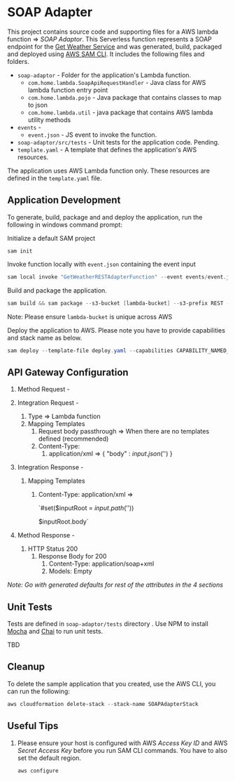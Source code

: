 # SOAP Adapter

This project contains source code and supporting files for a AWS lambda function => *SOAP Adaptor*. This Serverless function represents a SOAP endpoint for the [Get Weather Service](https://github.com/hbagchi/aws-lambda-integration/tree/master/GetWeatherService) and was generated, build, packaged and deployed using [AWS SAM CLI](https://docs.aws.amazon.com/serverless-application-model/index.html). It includes the following files and folders.

- `soap-adaptor` - Folder for the application's Lambda function.
  - `com.home.lambda.SoapApiRequestHandler` - Java class for AWS lambda function entry point
  - `com.home.lambda.pojo` - Java package that contains classes to map to json
  - `com.home.lambda.util` - java package that contains AWS lambda utility methods
- `events` - 
  - `event.json` - JS event to invoke the function.
- `soap-adaptor/src/tests` - Unit tests for the application code. Pending.
- `template.yaml` - A template that defines the application's AWS resources.

The application uses AWS Lambda function only. These resources are defined in the `template.yaml` file.

## Application Development

To generate, build, package and and deploy the application, run the following in windows command prompt:

Initialize a default SAM project

```shell
sam init
```

Invoke function locally with `event.json` containing the event input

```powershell
sam local invoke "GetWeatherRESTAdapterFunction" --event events/event.json
```

Build and package the application. 

```powershell
sam build && sam package --s3-bucket [lambda-bucket] --s3-prefix REST --output-template-file deploy.yaml
```

Note: Please ensure `lambda-bucket` is unique across AWS  

Deploy the application to AWS. Please note you have to provide capabilities and stack name as below.

```powershell
sam deploy --template-file deploy.yaml --capabilities CAPABILITY_NAMED_IAM --stack-name SOAPAdapterStack
```

## API Gateway Configuration

1. Method Request - 

2. Integration Request - 

   1. Type => Lambda function
   2. Mapping Templates
      1. Request body passthrough => When there are no templates defined (recommended)
      2. Content-Type: 
         1. application/xml => { "body" : $input.json('$') }

3. Integration Response - 

   1. Mapping Templates

      1. Content-Type: application/xml => 

         `#set($inputRoot = $input.path('$'))
         <?xml version="1.0" encoding="UTF-8"?>
         $inputRoot.body`

4. Method Response - 

   1. HTTP Status 200
      1. Response Body for 200
         1. Content-Type: application/soap+xml
         2. Models: Empty

*Note:  Go with generated defaults for rest of the attributes in the 4 sections*

## Unit Tests

Tests are defined in `soap-adaptor/tests` directory . Use NPM to install [Mocha](https://mochajs.org/) and [Chai](https://www.chaijs.com/) to run unit tests.

TBD

## Cleanup

To delete the sample application that you created, use the AWS CLI, you can run the following:

```powershell
aws cloudformation delete-stack --stack-name SOAPAdapterStack
```

## Useful Tips

1. Please ensure your host is configured with AWS *Access Key ID* and AWS *Secret Access Key* before you run SAM CLI commands. You have to also set the default region.

   ```powershell
   aws configure
   ```

   
